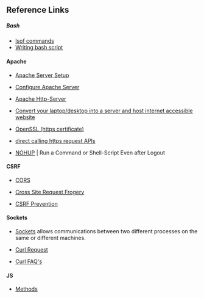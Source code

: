 ## Reference Links

##### Bash

- [lsof commands](http://www.thegeekstuff.com/2012/08/lsof-command-examples)
- [Writing bash script](https://linuxconfig.org/bash-scripting-tutorial)

#### Apache

- [Apache Server Setup](https://www.digitalocean.com/community/tutorials/how-to-install-linux-apache-mysql-php-lamp-stack-on-ubuntu)

- [Configure Apache Server](https://httpd.apache.org/docs/2.4/configuring.html)

- [Apache Http-Server](https://wiki.archlinux.org/index.php/Apache_HTTP_Server)

- [Convert your laptop/desktop into a server and host internet accessible website](https://blog.mindorks.com/how-to-convert-your-laptop-desktop-into-a-server-and-host-internet-accessible-website-on-it-part-1-545940164ab9)

- [OpenSSL (https certificate) ](https://www.openssl.org/docs/manmaster/man1/req.html)

- [direct calling https request APIs ](https://gethttpsforfree.com/)

- [NOHUP](https://www.slashroot.in/nohup-command-tutorial-linux-example-usage) | Run a Command or Shell-Script Even after Logout


#### CSRF

- [CORS](https://developer.mozilla.org/en-US/docs/Web/HTTP/Access_control_CORS)

- [Cross Site Request Frogery](https://www.owasp.org/index.php/Cross-Site_Request_Forgery_(CSRF))

- [CSRF Prevention](https://www.owasp.org/index.php/Cross-Site_Request_Forgery_(CSRF)_Prevention_Cheat_Sheet)

#### Sockets

- [Sockets](https://www.tutorialspoint.com/unix_sockets/what_is_socket.htm) allows communications between two different processes on the same or different machines.

- [Curl Request](https://www.computerhope.com/unix/curl.htm)
- [Curl FAQ's](https://curl.haxx.se/docs/faq.html)

#### JS

- [Methods](https://developer.mozilla.org/en-US/docs/Web/HTTP/Methods/CONNECT)
